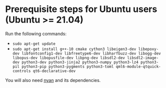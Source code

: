 # Prerequisite steps for Ubuntu users (Ubuntu >= 21.04)

Run the following commands:

 - `sudo apt-get update`
 - `sudo apt-get install g++-10 cmake cython3 libeigen3-dev libepoxy-dev libfontconfig1-dev libfreetype6-dev libharfbuzz-dev libogg-dev libopus-dev libopusfile-dev libpng-dev libsdl2-dev libsdl2-image-dev python3-dev python3-jinja2 python3-numpy python3-lz4 python3-pil python3-pip python3-pygments python3-toml qml6-module-qtquick-controls qt6-declarative-dev`

You will also need [nyan](https://github.com/SFTtech/nyan/blob/master/doc/building.md) and its dependencies.
